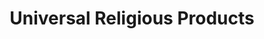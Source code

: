 ---
title: "Universal Religious Products"
url: /essex/universal-religious-products/
shop: Religion
---